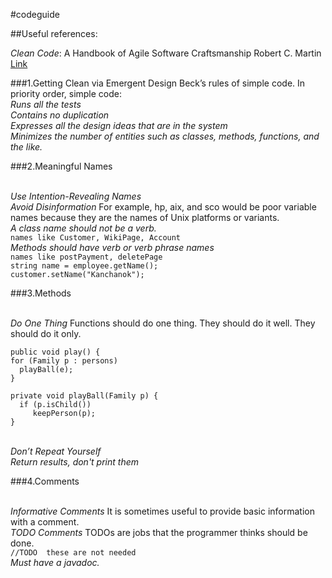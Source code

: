 #codeguide

##Useful references:

*Clean Code*: A Handbook of Agile Software Craftsmanship Robert C. Martin
[Link](http://ricardogeek.com/docs/clean_code.pdf)

###1.Getting Clean via Emergent Design
Beck’s rules of simple code. In priority order, simple code: 
<br>*Runs all the tests* 
<br>*Contains no duplication* 
<br>*Expresses all the design ideas that are in the system* 
<br>*Minimizes the number of entities such as classes, methods, functions, and the like.*

###2.Meaningful Names

<br>*Use Intention-Revealing Names*
<br>*Avoid Disinformation* For example, hp, aix, and sco would be poor variable names because they are the names of Unix platforms or variants. 
<br>*A class name should not be a verb.*
<br>``` names like Customer, WikiPage, Account ``` 
<br>*Methods should have verb or verb phrase names*
<br>```names like postPayment, deletePage``` 
<br>```string name = employee.getName();``` 
<br>```customer.setName("Kanchanok");``` 


###3.Methods

<br>*Do One Thing*  Functions should do one thing. They should do it well. They should do it only.
```
public void play() { 
for (Family p : persons) 
  playBall(e); 
} 

private void playBall(Family p) { 
  if (p.isChild()) 
     keepPerson(p); 
}  
```
<br>*Don’t Repeat Yourself*
<br>*Return results, don't print them*

###4.Comments

<br>*Informative Comments* It is sometimes useful to provide basic information with a comment. 
<br>*TODO Comments* TODOs are jobs that the programmer thinks should be done.
<br>``` //TODO  these are not needed  ```
<br>*Must have a javadoc.*
